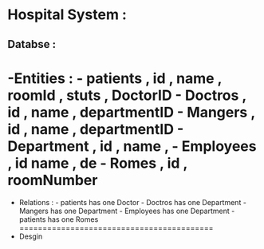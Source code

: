 # Hospital System : 
## Databse : 
   -Entities : 
     - patients , id , name , roomId , stuts , DoctorID
     - Doctros , id , name , departmentID 
     - Mangers , id , name , departmentID
     - Department , id , name , 
     - Employees , id name , de
     - Romes , id , roomNumber
========================
- Relations  : 
         - patients has one Doctor
         - Doctros has one Department
         - Mangers has one Department
         - Employees has one Department
         - patients has one Romes
==========================================         
- Desgin 


